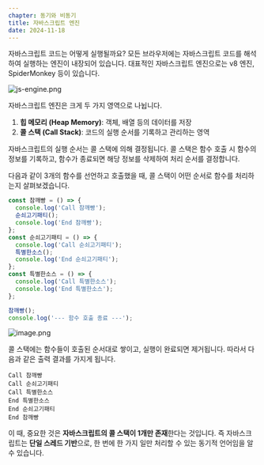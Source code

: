 ```yaml
---
chapter: 동기와 비동기
title: 자바스크립트 엔진
date: 2024-11-18
---
```


자바스크립트 코드는 어떻게 실행될까요? 모든 브라우저에는 자바스크립트 코드를 해석하여 실행하는 엔진이 내장되어 있습니다. 대표적인 자바스크립트 엔진으로는 v8 엔진, SpiderMonkey 등이 있습니다.

![js-engine.png](/images/javascript-async/chapter01/js-engine.png)

자바스크립트 엔진은 크게 두 가지 영역으로 나뉩니다.

1. **힙 메모리 (Heap Memory)**: 객체, 배열 등의 데이터를 저장
2. **콜 스택 (Call Stack)**: 코드의 실행 순서를 기록하고 관리하는 영역

자바스크립트의 실행 순서는 콜 스택에 의해 결정됩니다. 콜 스택은 함수 호출 시 함수의 정보를 기록하고, 함수가 종료되면 해당 정보를 삭제하여 처리 순서를 결정합니다.

다음과 같이 3개의 함수를 선언하고 호출했을 때, 콜 스택이 어떤 순서로 함수를 처리하는지 살펴보겠습니다.

```jsx
const 참깨빵 = () => {
  console.log('Call 참깨빵');
  순쇠고기패티();
  console.log('End 참깨빵');
};
const 순쇠고기패티 = () => {
  console.log('Call 순쇠고기패티');
  특별한소스();
  console.log('End 순쇠고기패티');
};
const 특별한소스 = () => {
  console.log('Call 특별한소스');
  console.log('End 특별한소스');
};

참깨빵();
console.log('--- 함수 호출 종료 ---');
```

![image.png](/images/javascript-async/chapter01/image.png)

콜 스택에는 함수들이 호출된 순서대로 쌓이고, 실행이 완료되면 제거됩니다. 따라서 다음과 같은 출력 결과를 가지게 됩니다.

```
Call 참깨빵
Call 순쇠고기패티
Call 특별한소스
End 특별한소스
End 순쇠고기패티
End 참깨빵
```

이 때, 중요한 것은 **자바스크립트의 콜 스택이 1개만 존재**한다는 것입니다. 즉 자바스크립트는 **단일 스레드 기반**으로, 한 번에 한 가지 일만 처리할 수 있는 동기적 언어임을 알 수 있습니다.
